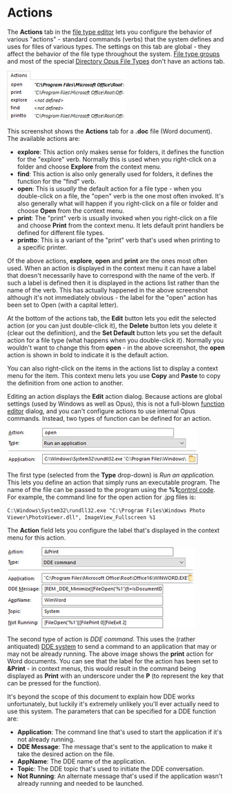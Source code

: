# Actions

The **Actions** tab in the [file type editor](../filetype_editor/RAEDME.md) lets you configure the behavior of various "actions" - standard commands (verbs) that the system defines and uses for files of various types. The settings on this tab are global - they affect the behavior of the file type throughout the system. [File type groups](../file_type_groups.md) and most of the special [Directory Opus File Types](../directory_opus_file_types.md) don't have an actions tab.

![](/Manual/images/media/filetypes_-_actions.png)

  
This screenshot shows the **Actions** tab for a **.doc** file (Word document). The available actions are:

- **explore**: This action only makes sense for folders, it defines the function for the "explore" verb. Normally this is used when you right-click on a folder and choose **Explore** from the context menu.
- **find**: This action is also only generally used for folders, it defines the function for the "find" verb.
- **open**: This is *usually* the default action for a file type - when you double-click on a file, the "open" verb is the one most often invoked. It's also generally what will happen if you right-click on a file or folder and choose **Open** from the context menu.
- **print**: The "print" verb is usually invoked when you right-click on a file and choose **Print** from the context menu. It lets default print handlers be defined for different file types.
- **printto**: This is a variant of the "print" verb that's used when printing to a specific printer.

Of the above actions, **explore**, **open** and **print** are the ones most often used. When an action is displayed in the context menu it can have a label that doesn't necessarily have to correspond with the name of the verb. If such a label is defined then it is displayed in the actions list rather than the name of the verb. This has actually happened in the above screenshot although it's not immediately obvious - the label for the "open" action has been set to Open (with a capital letter).

At the bottom of the actions tab, the **Edit** button lets you edit the selected action (or you can just double-click it), the **Delete** button lets you delete it (clear out the definition), and the **Set Default** button lets you set the default action for a file type (what happens when you double-click it). Normally you wouldn't want to change this from **open** - in the above screenshot, the **open** action is shown in bold to indicate it is the default action.

You can also right-click on the items in the actions list to display a context menu for the item. This context menu lets you use **Copy** and **Paste** to copy the definition from one action to another.

Editing an action displays the **Edit** action dialog. Because actions are global settings (used by Windows as well as Opus), this is not a full-blown [function editor](/Manual/customize/creating_your_own_buttons/command_editor/RAEDME.md) dialog, and you can't configure actions to use internal Opus commands. Instead, two types of function can be defined for an action.

![](/Manual/images/media/open_action_-_run.png) 

  
The first type (selected from the **Type** drop-down) is *Run an application.* This lets you define an action that simply runs an executable program. The name of the file can be passed to the program using the **%1**[control code](/Manual/customize/creating_your_own_buttons/passing_files_to_external_programs.md). For example, the command line for the open action for .jpg files is:

    C:\Windows\System32\rundll32.exe "C:\Program Files\Windows Photo Viewer\PhotoViewer.dll", ImageView_Fullscreen %1

  
The **Action** field lets you configure the label that's displayed in the context menu for this action.

![](/Manual/images/media/open_action_-_dde.png) 

  
The second type of action is *DDE command*. This uses the (rather antiquated) [DDE system](http://en.wikipedia.org/wiki/Dynamic_Data_Exchange) to send a command to an application that may or may not be already running. The above image shows the **print** action for Word documents. You can see that the label for the action has been set to **&Print** - in context menus, this would result in the command being displayed as **Print** with an underscore under the **P** (to represent the key that can be pressed for the function).

It's beyond the scope of this document to explain how DDE works unfortunately, but luckily it's extremely unlikely you'll ever actually need to use this system. The parameters that can be specified for a DDE function are:

- **Application**: The command line that's used to start the application if it's not already running.
- **DDE Message**: The message that's sent to the application to make it take the desired action on the file.
- **AppName**: The DDE name of the application.
- **Topic**: The DDE topic that's used to initiate the DDE conversation.
- **Not Running**: An alternate message that's used if the application wasn't already running and needed to be launched.
